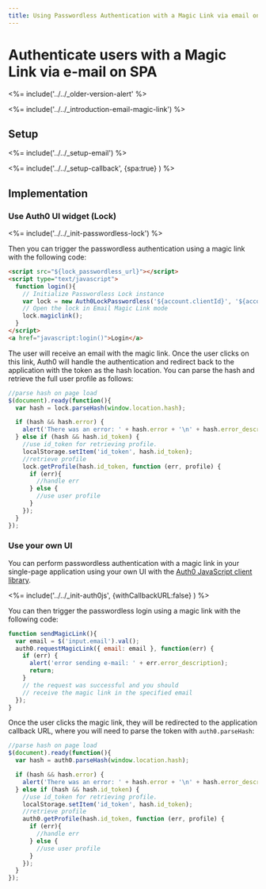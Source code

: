```yaml
---
title: Using Passwordless Authentication with a Magic Link via email on SPA
---
```

# Authenticate users with a Magic Link via e-mail on SPA

<%= include('../../_older-version-alert' %>

<%= include('../../_introduction-email-magic-link') %>

## Setup

<%= include('../../_setup-email') %>

<%= include('../../_setup-callback', {spa:true} ) %>

## Implementation

### Use Auth0 UI widget (Lock)

<%= include('../../_init-passwordless-lock') %>

Then you can trigger the passwordless authentication using a magic link with the following code:

```html
<script src="${lock_passwordless_url}"></script>
<script type="text/javascript">
  function login(){
    // Initialize Passwordless Lock instance
    var lock = new Auth0LockPasswordless('${account.clientId}', '${account.namespace}');
    // Open the lock in Email Magic Link mode
    lock.magiclink();
  }
</script>
<a href="javascript:login()">Login</a>
```

The user will receive an email with the magic link. Once the user clicks on this link, Auth0 will handle the authentication and redirect back to the application with the token as the hash location. You can parse the hash and retrieve the full user profile as follows:

```js
//parse hash on page load
$(document).ready(function(){
  var hash = lock.parseHash(window.location.hash);

  if (hash && hash.error) {
    alert('There was an error: ' + hash.error + '\n' + hash.error_description);
  } else if (hash && hash.id_token) {
    //use id_token for retrieving profile.
    localStorage.setItem('id_token', hash.id_token);
    //retrieve profile
    lock.getProfile(hash.id_token, function (err, profile) {
      if (err){
        //handle err
      } else {
        //use user profile
      }
    });
  }
});
```

### Use your own UI

You can perform passwordless authentication with a magic link in your single-page application using your own UI with the [Auth0 JavaScript client library](/libraries/auth0js).

<%= include('../../_init-auth0js', {withCallbackURL:false} ) %>

You can then trigger the passwordless login using a magic link with the following code:

```js
function sendMagicLink(){
  var email = $('input.email').val();
  auth0.requestMagicLink({ email: email }, function(err) {
    if (err) {
      alert('error sending e-mail: ' + err.error_description);
      return;
    }
    // the request was successful and you should
    // receive the magic link in the specified email
  });
}
```

Once the user clicks the magic link, they will be redirected to the application callback URL, where you will need to parse the token with `auth0.parseHash`:

```js
//parse hash on page load
$(document).ready(function(){
  var hash = auth0.parseHash(window.location.hash);

  if (hash && hash.error) {
    alert('There was an error: ' + hash.error + '\n' + hash.error_description);
  } else if (hash && hash.id_token) {
    //use id_token for retrieving profile.
    localStorage.setItem('id_token', hash.id_token);
    //retrieve profile
    auth0.getProfile(hash.id_token, function (err, profile) {
      if (err){
        //handle err
      } else {
        //use user profile
      }
    });
  }
});
```
